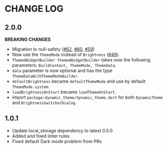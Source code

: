 # CHANGE LOG

## 2.0.0

**BREAKING CHANGES**

* Migration to null-safety ([#62](https://github.com/Norbert515/dynamic_theme/issues/62), [#60](https://github.com/Norbert515/dynamic_theme/issues/60), [#59](https://github.com/Norbert515/dynamic_theme/issues/59))
* Now use the `ThemeMode` instead of `Brightness` ([#49](https://github.com/Norbert515/dynamic_theme/issues/49)).
* `ThemedWidgetBuilder themedWidgetBuilder` takes now the following parameters: `BuildContext, ThemeMode, ThemeData`.
* `data` parameter is now optional and has the type `ThemeDataWithThemeModeBuilder`.
* `defaultBrightness` became `defaultThemeMode` and use by default `ThemeMode.system`.
* `loadBrightnessOnStart` became `loadThemeOnStart`.
* import `package:dynamic_theme/dynamic_theme.dart` for both `DynamicTheme` and `BrightnessSwitcherDialog`.

## 1.0.1

* Update local_storage dependency to latest 0.5.0
* Added and fixed linter rules
* Fixed default Dark mode problem from PRs
